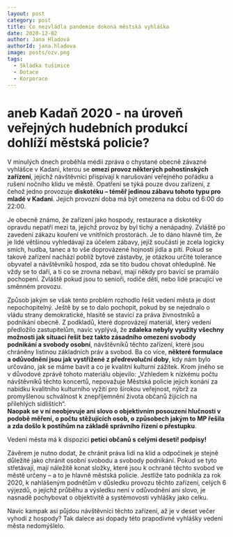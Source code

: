 ```yaml
---
layout: post
category: post
title: Co nezvládla pandemie dokoná městská vyhláška
date: 2020-12-02
author: Jana Hladová
authorId: jana.hladova
image: posts/ozv.png
tags:
  - Skládka tušimice
  - Dotace
  - Korporace
---
```


# aneb Kadaň 2020 - na úroveň veřejných hudebních produkcí dohlíží městská policie?

V minulých dnech proběhla médii zpráva o chystané obecně závazné vyhlášce v Kadani, kterou se **omezí provoz některých pohostinských zařízení**, jejichž návštěvníci přispívají k narušování veřejného pořádku a rušení nočního klidu ve městě. 
Opatření se týká pouze dvou zařízení, z čehož jedno provozuje **diskotéku – téměř jedinou zábavu tohoto typu pro mladé v Kadani**. Jejich provozní doba má být omezena na dobu od 6:00 do 22:00.

Je obecně známo, že zařízení jako hospody, restaurace a diskotéky opravdu nepatří mezi ta, jejichž provoz by byl tichý a nenápadný. Zvláště po zavedení zákazu kouření ve vnitřních prostorách. Je to dáno hlavně tím, že je lidé většinou vyhledávají za účelem zábavy, jejíž součástí je zcela logicky smích, hudba, tanec a to vše doprovázené hojností jídla a pití. 
Pokud se takové zařízení nachází poblíž bytové zástavby, je otázkou určité tolerance obyvatel a návštěvníků hospod, zda se tito budou chovat ohleduplně. 
Ne vždy se to daří, a ti co se zrovna nebaví, mají někdy pro bavící se pramálo pochopení. Zvláště pokud jsou to senioři, rodiče dětí, nebo lidé pracující ve směnném provozu. 

Způsob jakým se však tento problém rozhodlo řešit vedení města je dost nepochopitelný. 
Ještě by se to dalo pochopit, pokud by se nejednalo o vládu strany demokratické, hlasitě se stavící za práva živnostníků a podnikání obecně. 
Z podkladů, které doprovázejí materiál, který vedení předložilo zastupitelům, navíc vyplývá, že **zdaleka nebyly využity všechny možnosti jak situaci řešit bez takto zásadního omezení svobody podnikání a svobody osobní**, návštěvníků těchto zařízení, které jsou chráněny listinou základních práv a svobod. 
Ba co více, **některé formulace a odůvodnění jsou jak vystřižené z předrevoluční doby**, kdy nám bylo určováno, jak se máme bavit a co je kvalitní kulturní zážitek. 
Krom jiného se v důvodové zprávě tohoto materiálu objevilo: „Vzhledem k nízkému počtu návštěvníků těchto koncertů, nepovažuje Městská policie jejich konání za nabídku kvalitního kulturního vyžití pro širokou veřejnost, nýbrž za promyšlenou schválnost k znepříjemnění života občanů žijících na přilehlých sídlištích“.  
**Naopak se v ní neobjevuje ani slovo o objektivním posouzení hlučnosti v podobě měření, o počtu stěžujících osob, o způsobech jakým to MP řešila a zda došlo k postihům na základě správního řízení o přestupku**. 

Vedení města má k dispozici **petici občanů s celými deseti! podpisy!**

Závěrem je nutno dodat, že chránit práva lidí na klid a odpočinek je stejně důležité jako chránit osobní svobodu a svobody podnikání. 
Pokud se tyto střetávají, mají náležitě konat složky, které jsou k ochraně těchto svobod ve městě určeny – a to je hlavně městská policie. Jestliže tato podnikla za rok 2020, k nahlášeným podnětům v důsledku provozu těchto zařízení, celých 6 výjezdů, o jejichž průběhu a výsledku není v odůvodnění ani slovo, je nasnadě pochybovat o objektivitě a systémovosti vyhlášky jako celku. 

Navíc kampak asi půjdou návštěvníci těchto zařízení, až je v deset večer vyhodí z hospody? Tak dalece asi dopady této prapodivné vyhlášky vedení města nedomýšlelo.



